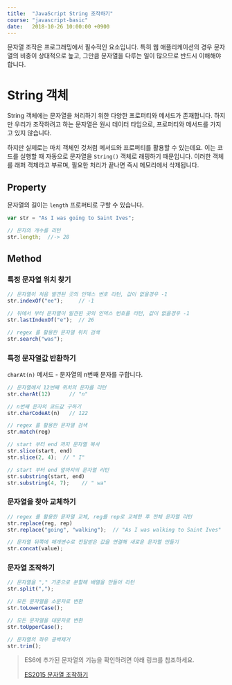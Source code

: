 ```yaml
---
title: 	"JavaScript String 조작하기"
course: "javascript-basic"
date: 	2018-10-26 10:00:00 +0900
---
```






문자열 조작은 프로그래밍에서 필수적인 요소입니다. 특히 웹 애플리케이션의 경우 문자열의 비중이 상대적으로 높고, 그만큼 문자열을 다루는 일이 많으므로 반드시 이해해야 합니다.



# String 객체

String 객체에는 문자열을 처리하기 위한 다양한 프로퍼티와 메서드가 존재합니다. 하지만 우리가 조작하려고 하는 문자열은 원시 데이터 타입으로, 프로퍼티와 메서드를 가지고 있지 않습니다. 

하지만 실제로는 마치 객체인 것처럼 메서드와 프로퍼티를 활용할 수 있는데요. 이는 코드를 실행할 때 자동으로 문자열을 `String()` 객체로 래핑하기 때문입니다. 이러한 객체를 래퍼 객체라고 부르며, 필요한 처리가 끝나면 즉시 메모리에서 삭제됩니다.



## Property

문자열의 길이는 `length` 프로퍼티로 구할 수 있습니다.

```js
var str = "As I was going to Saint Ives";

// 문자의 개수를 리턴
str.length;  //-> 28
```



## Method

### 특정 문자열 위치 찾기

```js
// 문자열이 처음 발견된 곳의 인덱스 번호 리턴, 값이 없을경우 -1
str.indexOf("ee");     // -1

// 뒤에서 부터 문자열이 발견된 곳의 인덱스 번호를 리턴, 값이 없을경우 -1
str.lastIndexOf("e");  // 26

// regex 를 활용한 문자열 위치 검색
str.search("was");
```



### 특정 문자열값 반환하기

`charAt(n)` 메서드 - 문자열의 n번째 문자를 구합니다.

```js
// 문자열에서 12번째 위치의 문자를 리턴
str.charAt(12)      // "n"

// n번째 문자의 코드값 구하기
str.charCodeAt(n)   // 122

// regex 를 활용한 문자열 검색
str.match(reg)

// start 부터 end 까지 문자열 복사
str.slice(start, end)
str.slice(2, 4);  // " I"

// start 부터 end 앞까지의 문자열 리턴
str.substring(start, end)
str.substring(4, 7);    // " wa"
```



### 문자열을 찾아 교체하기

```js
// regex 를 활용한 문자열 교체, reg를 rep로 교체한 후 전체 문자열 리턴
str.replace(reg, rep)
str.replace("going", "walking");  // "As I was walking to Saint Ives"

// 문자열 뒤쪽에 매개변수로 전달받은 값을 연결해 새로운 문자열 만들기
str.concat(value);
```



### 문자열 조작하기

```js
// 문자열을 "," 기준으로 분할해 배열을 만들어 리턴
str.split(",");

// 모든 문자열을 소문자로 변환
str.toLowerCase();

// 모든 문자열을 대문자로 변환
str.toUpperCase();

// 문자열의 좌우 공백제거
str.trim();
```





> ES6에 추가된 문자열의 기능을 확인하려면 아래 링크를 참조하세요.
>
> [ES2015 문자열 조작하기][es6-string]





[es6-string]: /docs/es2015/es6-string

